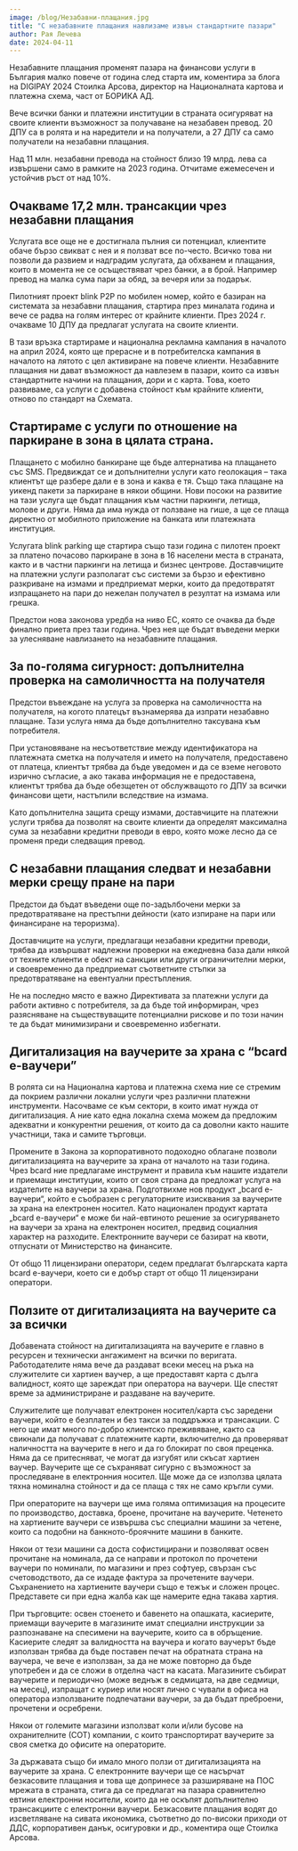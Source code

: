 ```yaml
---
image: /blog/Незабавни-плащания.jpg
title: "С незабавните плащания навлизаме извън стандартните пазари"
author: Рая Лечева
date: 2024-04-11
---
```


Незабавните плащания променят пазара на финансови услуги в България малко повече от година след старта им, коментира за блога на DIGIPAY 2024 Стоилка Арсова, директор на Националната картова и платежна схема, част от БОРИКА АД.

Вече всички банки и платежни институции в страната осигуряват на своите клиенти възможност за получаване на незабавен превод. 20 ДПУ са в ролята и на наредители и на получатели, а 27 ДПУ са само получатели на незабавни плащания.

Над 11 млн. незабавни превода на стойност близо 19 млрд. лева са извършени само в рамките на 2023 година. Отчитаме ежемесечен и устойчив ръст от над 10%.

## Очакваме 17,2 млн. трансакции чрез незабавни плащания

Услугата все още не е достигнала пълния си потенциал, клиентите обаче бързо свикват с нея и я ползват все по-често. Всичко това ни позволи да развием и надградим услугата, да oбхванем и плащания, които в момента не се осъществяват чрез банки, а в брой. Например превод на малка сума пари за обяд, за вечеря или за подарък.

Пилотният проект blink P2P по мобилен номер, който е базиран на системата за незабавни плащания, стартира през миналата година и вече се радва на голям интерес от крайните клиенти. През 2024 г. очакваме 10 ДПУ да предлагат услугата на своите клиенти.

В тази връзка стартираме и национална рекламна кампания в началото на април 2024, която ще прерасне и в потребителска кампания в началото на лятото с цел активиране на повече клиенти. Незабавните плащания ни дават възможност да навлезем в пазари, които са извън стандартните начини на плащания, дори и с карта. Това, което развиваме, са услуги с добавена стойност към крайните клиенти, отново по стандарт на Схемата.

## Стартираме с услуги по отношение на паркиране в зона в цялата страна.

Плащането с мобилно банкиране ще бъде алтернатива на плащането със SMS. Предвиждат се и допълнителни услуги като геолокация – така клиентът ще разбере дали е в зона и каква е тя. Също така плащане на уикенд пакети за паркиране в някои общини. Нови посоки на развитие на тази услуга ще бъдат плащания към частни паркинги, летища, молове и други. Няма да има нужда от ползване на гише, а ще се плаща директно от мобилното приложение на банката или платежната институция.

Услугата blink parking ще стартира също тази година с пилотен проект за платено почасово паркиране в зона в 16 населени места в страната, както и в частни паркинги на летища и бизнес центрове. Доставчиците на платежни услуги разполагат със системи за бързо и ефективно разкриване на измами и предприемат мерки, които да предотвратят изпращането на пари до нежелан получател в резултат на измама или грешка.

Предстои нова законова уредба на ниво ЕС, която се очаква да бъде финално приета през тази година. Чрез нея ще бъдат въведени мерки за улесняване навлизането на незабавните плащания.

## За по-голяма сигурност: допълнителна проверка на самоличността на получателя

Предстои въвеждане на услуга за проверка на самоличността на получателя, на когото платецът възнамерява да изпрати незабавно плащане. Тази услуга няма да бъде допълнително таксувана към потребителя.

При установяване на несъответствие между идентификатора на платежната сметка на получателя и името на получателя, предоставено от платеца, клиентът трябва да бъде уведомен и да се вземе неговото изрично съгласие, а ако такава информация не е предоставена, клиентът трябва да бъде обезщетен от обслужващото го ДПУ за всички финансови щети, настъпили вследствие на измама.

Като допълнителна защита срещу измами, доставчиците на платежни услуги трябва да позволят на своите клиенти да определят максимална сума за незабавни кредитни преводи в евро, която може лесно да се променя преди следващия превод.

## С незабавни плащания следват и незабавни мерки срещу пране на пари

Предстои да бъдат въведени още по-задълбочени мерки за предотвратяване на престъпни дейности (като изпиране на пари или финансиране на тероризма).

Доставчиците на услуги, предлагащи незабавни кредитни преводи, трябва да извършват надлежни проверки на ежедневна база дали някой от техните клиенти е обект на санкции или други ограничителни мерки, и своевременно да предприемат съответните стъпки за предотвратяване на евентуални престъпления.

Не на последно място е важно Директивата за платежни услуги да работи активно с потребителя, за да бъде той информиран, чрез разясняване на съществуващите потенциални рискове и по този начин те да бъдат минимизирани и своевременно избегнати.

## Дигитализация на ваучерите за храна с “bcard e-ваучери”

В ролята си на Национална картова и платежна схема ние се стремим да покрием
различни локални услуги чрез различни платежни инструменти. Насочваме се към сектори, в които имат нужда от дигитализация. А ние като една локална схема можем да предложим адекватни и конкурентни решения, от които да са доволни както нашите участници, така и самите търговци.

Промените в Закона за корпоративното подоходно облагане позволи дигитализацията на ваучерите за храна от началото на тази година. Чрез bcard ние предлагаме инструмент и правила към нашите издатели и приемащи институции, които от своя страна да предложат услуга на издателите на ваучери за храна. Подготвихме нов продукт „bcard е-ваучери“, който е съобразен с регулаторните изисквания за ваучерите за храна на електронен носител. Като национален продукт картата „bcard е-ваучери“ е може би най-евтиното решение за осигуряването на ваучери за храна на електронен носител, предвид социалния характер на разходите. Електронните ваучери се базират на квоти, отпуснати от Министерство на финансите.

От общо 11 лицензирани оператори, седем предлагат българската карта bcard e-ваучери, което си е добър старт от общо 11 лицензирани оператори.

## Ползите от дигитализацията на ваучерите са за всички

Добавената стойност на дигитализацията на ваучерите е главно в ресурсен и технически ангажимент на всички по веригата. Работодателите няма вече да раздават всеки месец на ръка на служителите си хартиен ваучер, а ще предоставят карта с дълга валидност, която ще зареждат при оператора на ваучери. Ще спестят време за администриране и раздаване на ваучерите.

Служителите ще получават електронен носител/карта със заредени ваучери, който е безплатен и без такси за поддръжка и трансакции. С него ще имат много по-добро клиентско преживяване, както са свикнали да получават с платежните карти, включително да проверяват наличността на ваучерите в него и да го блокират по своя преценка. Няма да се притесняват, че могат да изгубят или скъсат хартиен ваучер. Ваучерите ще се съхраняват сигурно с възможност за проследяване в електронния носител. Ще може да се използва цялата тяхна номинална стойност и да се плаща с тях не само кръгли суми.

При операторите на ваучери ще има голяма оптимизация на процесите по производство, доставка, броене, прочитане на ваучерите. Четенето на хартиените ваучери се извършва със специални машини за четене, които са подобни на банкното-броячните машини в банките.

Някои от тези машини са доста софистицирани и позволяват освен прочитане на номинала, да се направи и протокол по прочетени ваучери по номинали, по магазини и през софтуер, свързан със счетоводството, да се издаде фактура за прочетените ваучери.
Съхранението на хартиените ваучери също е тежък и сложен процес. Представете си при една жалба как ще намерите една такава хартия.

При търговците: освен стоенето и бавенето на опашката, касиерите, приемащи ваучерите в магазините имат специални инструкции за разпознаване на спесимени на ваучерите, които са в обръщение. Касиерите следят за валидността на ваучера и когато ваучерът бъде използван трябва да бъде поставен печат на обратната страна на ваучера, че вече е използван, за да не може повторно да бъде употребен и да се сложи в отделна част на касата. Магазините събират ваучерите и периодично (може веднъж в седмицата, на две седмици, на месец), изпращат с куриер или носят лично с чували в офиса на оператора използваните подпечатани ваучери, за да бъдат преброени, прочетени и осребрени.

Някои от големите магазини използват коли и/или бусове на охранителните (СОТ)
компании, с които транспортират ваучерите за своя сметка до офисите на операторите.

За държавата също би имало много ползи от дигитализацията на ваучерите за храна. С електронните ваучери ще се насърчат безкасовите плащания и това ще допринесе за разширяване на ПОС мрежата в страната, стига да се предлагат на пазара сравнително евтини електронни носители, които да не оскъпят допълнително трансакциите с електронни ваучери. Безкасовите плащания водят до изсветляване на сивата икономика, съответно до по-високи приходи от ДДС, корпоративен данък, осигуровки и др., коментира още Стоилка Арсова.
